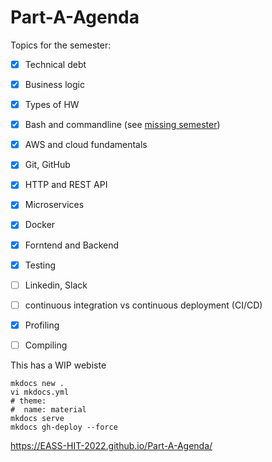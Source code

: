 # Part-A-Agenda

Topics for the semester:

 - [x] Technical debt
 - [x] Business logic
 - [x] Types of HW
 - [x] Bash and commandline (see [missing semester](https://missing.csail.mit.edu/2020/course-shell/))
 - [x] AWS and cloud fundamentals  
 - [x] Git, GitHub
 - [x] HTTP and REST API
 - [x] Microservices
 - [x] Docker
 - [x] Forntend and Backend
 - [x] Testing
 - [ ] Linkedin, Slack
 - [ ] continuous integration vs continuous deployment (CI/CD)
 - [x] Profiling
 - [ ] Compiling


This has a WIP webiste 

```
mkdocs new .
vi mkdocs.yml
# theme:
#  name: material
mkdocs serve
mkdocs gh-deploy --force
```
https://EASS-HIT-2022.github.io/Part-A-Agenda/
